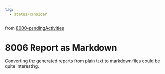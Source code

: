```yaml
---
tag:
  - status/consider
---
```

from [8000-pendingActivities](8000-pendingActivities.md)
# 8006 Report as Markdown
Converting the generated reports from plain text to markdown files could be quite interesting.